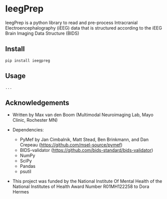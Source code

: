 # IeegPrep
IeegPrep is a python library to read and pre-process Intracranial Electroencephalography (iEEG) data that is structured according to the iEEG Brain Imaging Data Structure (BIDS) 


## Install

```
pip install ieegpreg
```

## Usage

```
...
```


## Acknowledgements

- Written by Max van den Boom (Multimodal Neuroimaging Lab, Mayo Clinic, Rochester MN)
- Dependencies:
  - PyMef by Jan Cimbalnik, Matt Stead, Ben Brinkmann, and Dan Crepeau (https://github.com/msel-source/pymef)
  - BIDS-validator (https://github.com/bids-standard/bids-validator)
  - NumPy
  - SciPy
  - Pandas
  - psutil

- This project was funded by the National Institute Of Mental Health of the National Institutes of Health Award Number R01MH122258 to Dora Hermes
